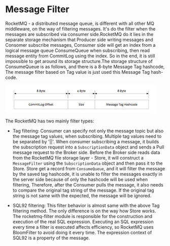 # Message Filter
RocketMQ - a distributed message queue, is different with all other MQ middleware, on the way of filtering messages. It's do the filter when the messages are subscribed via consumer side.RocketMQ do it lies in the separate storage mechanism that Producer side writing messages and Consomer subscribe messages, Consumer side will get an index from a logical message queue ConsumeQueue when subscribing, then read message entity from CommitLog using the index. So in the end, it is still impossible to get around its storage structure.The storage structure of ConsumeQueue is as follows, and there is a 8-byte Message Tag hashcode, The message filter based on Tag value is just used this Message Tag hash-code.

![](images/rocketmq_design_7.png)

The RocketMQ has two mainly filter types:

* Tag filtering: Consumer can specify not only the message topic but also the message tag values, when subscribing. Multiple tag values need to be separated by '||'. When consumer subscribing a message, it builds the subscription request into a `SubscriptionData` object and sends a Pull message request to the Broker side. Before the Broker side reads data from the RocketMQ file storage layer - Store, it will construct a `MessageFilter` using the `SubscriptionData` object and then pass it to the Store. Store get a record from `ConsumeQueue`, and it will filter the message by the saved tag hashcode, it is unable to filter the messages exactly in the server side because of only the hashcode will be used when filtering, Therefore, after the Consumer pulls the message, it also needs to compare the original tag string of the message. If the original tag string is not same with the expected, the message will be ignored.

* SQL92 filtering: This filter behavior is almost same with the above Tag filtering method. The only difference is on the way how Store works. The rocketmq-filter module is responsible for the construction and execution of the real SQL expression. Executing an SQL expression every time a filter is executed affects efficiency, so RocketMQ uses BloomFilter to avoid doing it every time. The expression context of SQL92 is a property of the message.
